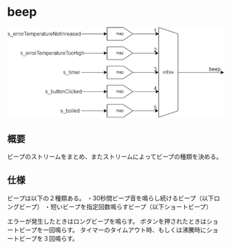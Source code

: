 # beep

![beep.png](../images/beep.png)

## 概要

ビープのストリームをまとめ、またストリームによってビープの種類を決める。

## 仕様

ビープは以下の２種類ある。
・30秒間ビープ音を鳴らし続けるビープ（以下ロングビープ）
・短いビープを指定回数鳴らすビープ（以下ショートビープ）

エラーが発生したときはロングビープを鳴らす。
ボタンを押されたときはショートビープを一回鳴らす。
タイマーのタイムアウト時、もしくは沸騰時にショートビープを３回鳴らす。
